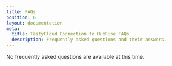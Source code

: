 ```yaml
---
title: FAQs
position: 6
layout: documentation
meta:
  title: TastyCloud Connection to HubRise FAQs
  description: Frequently asked questions and their answers.
---
```


No frequently asked questions are available at this time.